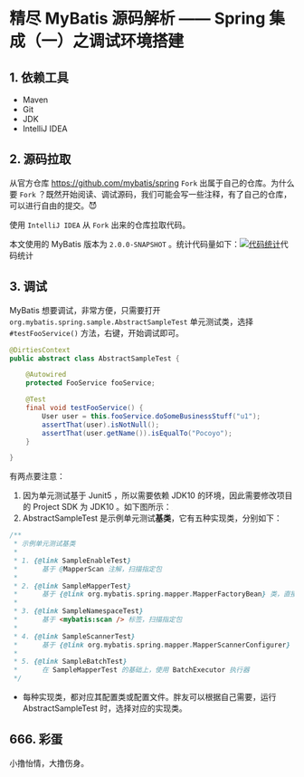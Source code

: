 # 精尽 MyBatis 源码解析 —— Spring 集成（一）之调试环境搭建

## 1. 依赖工具

- Maven
- Git
- JDK
- IntelliJ IDEA

## 2. 源码拉取

从官方仓库 https://github.com/mybatis/spring `Fork` 出属于自己的仓库。为什么要 `Fork` ？既然开始阅读、调试源码，我们可能会写一些注释，有了自己的仓库，可以进行自由的提交。😈

使用 `IntelliJ IDEA` 从 `Fork` 出来的仓库拉取代码。

本文使用的 MyBatis 版本为 `2.0.0-SNAPSHOT` 。统计代码量如下：[![代码统计](http://ahaolin-public-img.oss-cn-hangzhou.aliyuncs.com/img/202202141505770.png)](http://static.iocoder.cn/images/MyBatis/2020_06_01/01.png)代码统计

## 3. 调试

MyBatis 想要调试，非常方便，只需要打开 `org.mybatis.spring.sample.AbstractSampleTest` 单元测试类，选择 `#testFooService()` 方法，右键，开始调试即可。

```java
@DirtiesContext
public abstract class AbstractSampleTest {

    @Autowired
    protected FooService fooService;

    @Test
    final void testFooService() {
        User user = this.fooService.doSomeBusinessStuff("u1");
        assertThat(user).isNotNull();
        assertThat(user.getName()).isEqualTo("Pocoyo");
    }

}
```

有两点要注意：

1. 因为单元测试基于 Junit5 ，所以需要依赖 JDK10 的环境，因此需要修改项目的 Project SDK 为 JDK10 。如下图所示：<img src="http://ahaolin-public-img.oss-cn-hangzhou.aliyuncs.com/img/202202141507325.png" alt="修改 Project SDK" style="zoom:3%;" />
2. AbstractSampleTest 是示例单元测试**基类**，它有五种实现类，分别如下：

```java
/**
 * 示例单元测试基类
 *
 * 1. {@link SampleEnableTest}
 *      基于 @MapperScan 注解，扫描指定包
 *
 * 2. {@link SampleMapperTest}
 *      基于 {@link org.mybatis.spring.mapper.MapperFactoryBean} 类，直接声明指定的 Mapper 接口
 *
 * 3. {@link SampleNamespaceTest}
 *      基于 <mybatis:scan /> 标签，扫描指定包
 *
 * 4. {@link SampleScannerTest}
 *      基于 {@link org.mybatis.spring.mapper.MapperScannerConfigurer} 类，扫描指定包
 *
 * 5. {@link SampleBatchTest}
 *      在 SampleMapperTest 的基础上，使用 BatchExecutor 执行器
 */
```

- 每种实现类，都对应其配置类或配置文件。胖友可以根据自己需要，运行 AbstractSampleTest 时，选择对应的实现类。

## 666. 彩蛋

小撸怡情，大撸伤身。